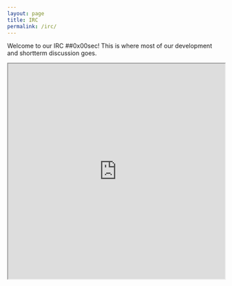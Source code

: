 ```yaml
---
layout: page
title: IRC
permalink: /irc/
---
```


Welcome to our IRC ##0x00sec! This is where most of our development and shortterm discussion goes.
<iframe height="500px" width="100%" src="http://webchat.freenode.net/?channels=#0x00sec"></iframe>
